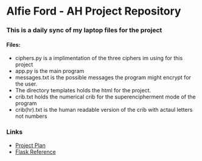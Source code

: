 # Alfie Ford - AH Project Repository

### This is a daily sync of my laptop files for the project

#### Files:
* ciphers.py is a implimentation of the three ciphers im using for this project
* app.py is the main program
* messages.txt is the possible messages the program might encrypt for the user.
* The directory templates holds the html for the project.
* crib.txt holds the numerical crib for the superencipherment mode of the program
* crib(hr).txt is the human readable version of the crib with actaul letters not numbers
### Links
* [Project Plan](https://docs.google.com/document/d/1h5udJEeES8V8zh6XGXwm2H_6FQNdKKWM5wVFrd1cyIo/edit?usp=sharing)
* [Flask Reference](https://www.geeksforgeeks.org/flask-tutorial/)

